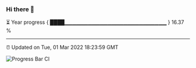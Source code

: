 ### Hi there 👋

⏳ Year progress { ████▁▁▁▁▁▁▁▁▁▁▁▁▁▁▁▁▁▁▁▁▁▁▁▁▁▁ } 16.37 %

---

⏰ Updated on Tue, 01 Mar 2022 18:23:59 GMT

![Progress Bar CI](https://github.com/ZhaoGui/ZhaoGui/workflows/Progress%20Bar%20CI/badge.svg)
